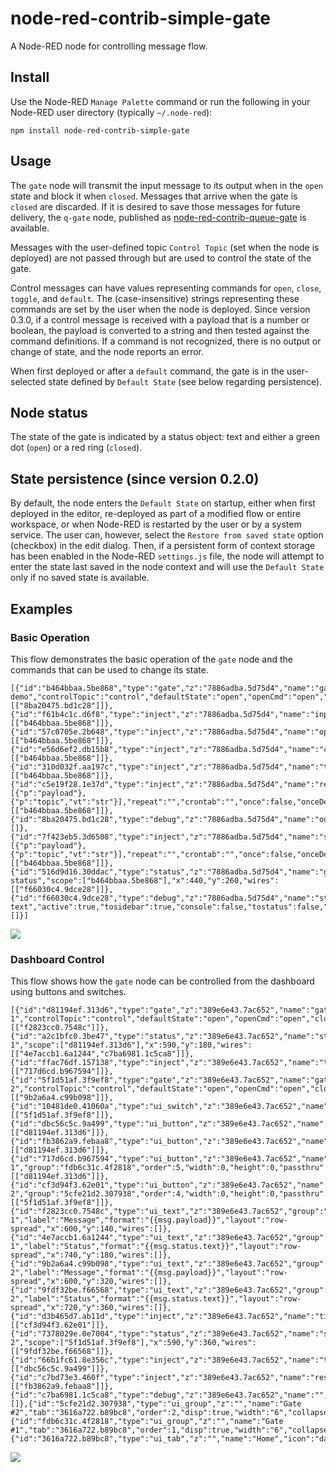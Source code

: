 # node-red-contrib-simple-gate
A Node-RED node for controlling message flow.

## Install

Use the Node-RED `Manage Palette` command or run the following in your Node-RED user directory (typically `~/.node-red`):

    npm install node-red-contrib-simple-gate

## Usage

The `gate` node will transmit the input message to its output when in the `open` state and block it when `closed`. Messages that arrive when the gate is `closed` are discarded. If it is desired to save those messages for future delivery, the `q-gate` node, published as [node-red-contrib-queue-gate](https://flows.nodered.org/node/node-red-contrib-queue-gate) is available.

Messages with the user-defined topic `Control Topic` (set when the node is deployed) are not passed through but are used to control the state of the gate.

Control messages can have values representing commands for `open`, `close`, `toggle`, and `default`. The (case-insensitive) strings representing these commands are set by the user when the node is deployed. Since version 0.3.0, if a control message is received with a payload that is a number or boolean, the payload is converted to a string and then tested against the command definitions. If a command is not recognized, there is no output or change of state, and the node reports an error.

When first deployed or after a `default` command, the gate is in the user-selected state defined by `Default State` (see below regarding persistence).


## Node status
The state of the gate is indicated by a status object: text and either a green dot (`open`) or a red ring (`closed`).

## State persistence (since version 0.2.0)
By default, the node enters the `Default State` on startup, either when first deployed in the editor, re-deployed as part of a modified flow or entire workspace, or when Node-RED is restarted by the user or by a system service. The user can, however, select the `Restore from saved state` option (checkbox) in the edit dialog. Then, if a persistent form of context storage has been enabled in the Node-RED `settings.js` file, the node will attempt to enter the state last saved in the node context and will use the `Default State` only if no saved state is available.

## Examples
### Basic Operation
This flow demonstrates the basic operation of the `gate` node and the commands that can be used to change its state.

```
[{"id":"b464bbaa.5be868","type":"gate","z":"7886adba.5d75d4","name":"gate demo","controlTopic":"control","defaultState":"open","openCmd":"open","closeCmd":"close","toggleCmd":"toggle","defaultCmd":"default","statusCmd":"status","persist":false,"x":450,"y":200,"wires":[["8ba20475.bd1c28"]]},{"id":"f61b4c1c.d6f8","type":"inject","z":"7886adba.5d75d4","name":"input","repeat":"","crontab":"","once":false,"onceDelay":0.1,"topic":"","payload":"","payloadType":"date","x":150,"y":200,"wires":[["b464bbaa.5be868"]]},{"id":"57c0705e.2b648","type":"inject","z":"7886adba.5d75d4","name":"open","repeat":"","crontab":"","once":false,"onceDelay":0.1,"topic":"control","payload":"open","payloadType":"str","x":250,"y":100,"wires":[["b464bbaa.5be868"]]},{"id":"e56d6ef2.db15b8","type":"inject","z":"7886adba.5d75d4","name":"close","repeat":"","crontab":"","once":false,"onceDelay":0.1,"topic":"control","payload":"close","payloadType":"str","x":250,"y":140,"wires":[["b464bbaa.5be868"]]},{"id":"310d032f.aa197c","type":"inject","z":"7886adba.5d75d4","name":"toggle","repeat":"","crontab":"","once":false,"onceDelay":0.1,"topic":"control","payload":"toggle","payloadType":"str","x":250,"y":260,"wires":[["b464bbaa.5be868"]]},{"id":"c5e19f28.1e37d","type":"inject","z":"7886adba.5d75d4","name":"reset","props":[{"p":"payload"},{"p":"topic","vt":"str"}],"repeat":"","crontab":"","once":false,"onceDelay":0.1,"topic":"control","payload":"default","payloadType":"str","x":250,"y":300,"wires":[["b464bbaa.5be868"]]},{"id":"8ba20475.bd1c28","type":"debug","z":"7886adba.5d75d4","name":"output","active":true,"tosidebar":true,"console":false,"tostatus":false,"complete":"true","targetType":"full","statusVal":"","statusType":"auto","x":590,"y":200,"wires":[]},{"id":"7f423eb5.3d6508","type":"inject","z":"7886adba.5d75d4","name":"status","props":[{"p":"payload"},{"p":"topic","vt":"str"}],"repeat":"","crontab":"","once":false,"onceDelay":0.1,"topic":"control","payload":"status","payloadType":"str","x":250,"y":340,"wires":[["b464bbaa.5be868"]]},{"id":"516d9d16.30ddac","type":"status","z":"7886adba.5d75d4","name":"gate status","scope":["b464bbaa.5be868"],"x":440,"y":260,"wires":[["f66030c4.9dce28"]]},{"id":"f66030c4.9dce28","type":"debug","z":"7886adba.5d75d4","name":"status text","active":true,"tosidebar":true,"console":false,"tostatus":false,"complete":"status.text","targetType":"msg","statusVal":"","statusType":"auto","x":590,"y":260,"wires":[]}]
```
<img src="https://github.com/drmibell/node-red-contrib-gate/blob/master/screenshots/gate-demo.png?raw=true"/>

### Dashboard Control
This flow shows how the `gate` node can be controlled from the dashboard using buttons and switches.

```
[{"id":"d81194ef.313d6","type":"gate","z":"389e6e43.7ac652","name":"gate 1","controlTopic":"control","defaultState":"open","openCmd":"open","closeCmd":"close","toggleCmd":"toggle","defaultCmd":"default","x":450,"y":140,"wires":[["f2823cc0.7548c"]]},{"id":"a2c1bfc0.3be47","type":"status","z":"389e6e43.7ac652","name":"status 1","scope":["d81194ef.313d6"],"x":590,"y":180,"wires":[["4e7accb1.6a1244","c7ba6981.1c5ca8"]]},{"id":"ffac76df.157138","type":"inject","z":"389e6e43.7ac652","name":"timestamp","topic":"","payload":"","payloadType":"date","repeat":"","crontab":"","once":false,"onceDelay":0.1,"x":140,"y":100,"wires":[["717d6cd.b967594"]]},{"id":"5f1d51af.3f9ef8","type":"gate","z":"389e6e43.7ac652","name":"gate 2","controlTopic":"control","defaultState":"open","openCmd":"open","closeCmd":"close","toggleCmd":"toggle","defaultCmd":"default","x":450,"y":320,"wires":[["9b2a6a4.c99b098"]]},{"id":"10481de0.41060a","type":"ui_switch","z":"389e6e43.7ac652","name":"open/close","label":"open/close","group":"5cfe21d2.307938","order":3,"width":0,"height":0,"passthru":false,"decouple":"false","topic":"control","style":"","onvalue":"open","onvalueType":"str","onicon":"","oncolor":"","offvalue":"close","offvalueType":"str","officon":"","offcolor":"","x":290,"y":340,"wires":[["5f1d51af.3f9ef8"]]},{"id":"dbc56c5c.9a499","type":"ui_button","z":"389e6e43.7ac652","name":"toggle","group":"fdb6c31c.4f2818","order":3,"width":0,"height":0,"passthru":true,"label":"toggle","color":"","bgcolor":"","icon":"","payload":"toggle","payloadType":"str","topic":"control","x":310,"y":140,"wires":[["d81194ef.313d6"]]},{"id":"fb3862a9.febaa8","type":"ui_button","z":"389e6e43.7ac652","name":"reset","group":"fdb6c31c.4f2818","order":4,"width":0,"height":0,"passthru":true,"label":"reset","color":"","bgcolor":"","icon":"","payload":"default","payloadType":"str","topic":"control","x":310,"y":180,"wires":[["d81194ef.313d6"]]},{"id":"717d6cd.b967594","type":"ui_button","z":"389e6e43.7ac652","name":"message 1","group":"fdb6c31c.4f2818","order":5,"width":0,"height":0,"passthru":true,"label":"Send","color":"","bgcolor":"","icon":"","payload":"","payloadType":"date","topic":"anything","x":290,"y":100,"wires":[["d81194ef.313d6"]]},{"id":"cf3d94f3.62e01","type":"ui_button","z":"389e6e43.7ac652","name":"message 2","group":"5cfe21d2.307938","order":4,"width":0,"height":0,"passthru":false,"label":"Send","color":"","bgcolor":"","icon":"","payload":"","payloadType":"date","topic":"","x":290,"y":300,"wires":[["5f1d51af.3f9ef8"]]},{"id":"f2823cc0.7548c","type":"ui_text","z":"389e6e43.7ac652","group":"fdb6c31c.4f2818","order":2,"width":0,"height":0,"name":"display 1","label":"Message","format":"{{msg.payload}}","layout":"row-spread","x":600,"y":140,"wires":[]},{"id":"4e7accb1.6a1244","type":"ui_text","z":"389e6e43.7ac652","group":"fdb6c31c.4f2818","order":1,"width":0,"height":0,"name":"status 1","label":"Status","format":"{{msg.status.text}}","layout":"row-spread","x":740,"y":180,"wires":[]},{"id":"9b2a6a4.c99b098","type":"ui_text","z":"389e6e43.7ac652","group":"5cfe21d2.307938","order":2,"width":0,"height":0,"name":"display 2","label":"Message","format":"{{msg.payload}}","layout":"row-spread","x":600,"y":320,"wires":[]},{"id":"9fdf32be.f66568","type":"ui_text","z":"389e6e43.7ac652","group":"5cfe21d2.307938","order":1,"width":0,"height":0,"name":"status 2","label":"Status","format":"{{msg.status.text}}","layout":"row-spread","x":720,"y":360,"wires":[]},{"id":"d3b465d7.ab11d","type":"inject","z":"389e6e43.7ac652","name":"timestamp","topic":"","payload":"","payloadType":"date","repeat":"","crontab":"","once":false,"onceDelay":0.1,"x":140,"y":300,"wires":[["cf3d94f3.62e01"]]},{"id":"7378029e.0e7004","type":"status","z":"389e6e43.7ac652","name":"status 2","scope":["5f1d51af.3f9ef8"],"x":590,"y":360,"wires":[["9fdf32be.f66568"]]},{"id":"66b1fc61.8e356c","type":"inject","z":"389e6e43.7ac652","name":"toggle","topic":"","payload":"","payloadType":"date","repeat":"","crontab":"","once":false,"onceDelay":0.1,"x":150,"y":140,"wires":[["dbc56c5c.9a499"]]},{"id":"c7bd73e3.460f","type":"inject","z":"389e6e43.7ac652","name":"reset","topic":"","payload":"","payloadType":"date","repeat":"","crontab":"","once":false,"onceDelay":0.1,"x":150,"y":180,"wires":[["fb3862a9.febaa8"]]},{"id":"c7ba6981.1c5ca8","type":"debug","z":"389e6e43.7ac652","name":"","active":true,"tosidebar":true,"console":false,"tostatus":false,"complete":"status","x":750,"y":220,"wires":[]},{"id":"5cfe21d2.307938","type":"ui_group","z":"","name":"Gate #2","tab":"3616a722.b89bc8","order":2,"disp":true,"width":"6","collapse":false},{"id":"fdb6c31c.4f2818","type":"ui_group","z":"","name":"Gate #1","tab":"3616a722.b89bc8","order":1,"disp":true,"width":"6","collapse":false},{"id":"3616a722.b89bc8","type":"ui_tab","z":"","name":"Home","icon":"dashboard"}]
```

<img src="https://github.com/drmibell/node-red-contrib-gate/blob/master/screenshots/gate-dashboard-demo.png?raw=true"/>